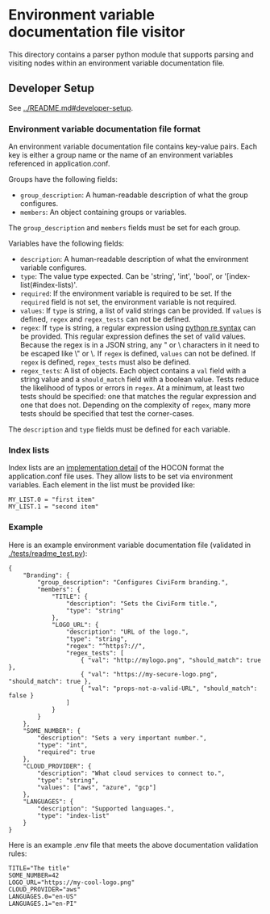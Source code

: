 # Environment variable documentation file visitor

This directory contains a parser python module that supports parsing and
visiting nodes within an environment variable documentation file.

## Developer Setup

See [../README.md#developer-setup](../README.md#developer-setup).

### Environment variable documentation file format

An environment variable documentation file contains key-value pairs. Each key
is either a group name or the name of an environment variables referenced in
application.conf.

Groups have the following fields:

- `group_description`: A human-readable description of what the group
  configures.
- `members`: An object containing groups or variables.

The `group_description` and `members` fields must be set for each group.

Variables have the following fields:

- `description`: A human-readable description of what the environment variable
  configures.
- `type`: The value type expected. Can be 'string', 'int', 'bool', or
  '[index-list(#index-lists)'.
- `required`: If the environment variable is required to be set. If the
  `required` field is not set, the environment variable is not required.
- `values`: If `type` is string, a list of valid strings can be provided. If
  `values` is defined, `regex` and `regex_tests` can not be defined.
- `regex`: If `type` is string, a regular expression using [python re
  syntax](https://docs.python.org/3/library/re.html#regular-expression-syntax)
  can be provided. This regular expression defines the set of valid values.
  Because the regex is in a JSON string, any " or \ characters in it need to be
  escaped like \\" or \\\. If `regex` is defined, `values` can not be defined.
  If `regex` is defined, `regex_tests` must also be defined.
- `regex_tests`: A list of objects. Each object contains a `val` field with a
  string value and a `should_match` field with a boolean value. Tests reduce
  the likelihood of typos or errors in `regex`. At a minimum, at least two
  tests should be specified: one that matches the regular expression and one
  that does not. Depending on the complexity of `regex`, many more tests should
  be specified that test the corner-cases.

The `description` and `type` fields must be defined for each variable.

### Index lists

Index lists are an [implementation
detail](https://github.com/lightbend/config/blob/main/HOCON.md#conversion-of-numerically-indexed-objects-to-arrays)
of the HOCON format the application.conf file uses. They allow lists to be set
via environment variables. Each element in the list must be provided like:

```
MY_LIST.0 = "first item"
MY_LIST.1 = "second item"
```

### Example

Here is an example environment variable documentation file (validated in
[./tests/readme_test.py](./tests/readme_test.py)):

```env-var-docs-file-example
{
    "Branding": {
        "group_description": "Configures CiviForm branding.",
        "members": {
            "TITLE": {
                "description": "Sets the CiviForm title.",
                "type": "string"
            },
            "LOGO_URL": {
                "description": "URL of the logo.",
                "type": "string",
                "regex": "^https?://",
                "regex_tests": [
                    { "val": "http://mylogo.png", "should_match": true },
                    { "val": "https://my-secure-logo.png", "should_match": true },
                    { "val": "props-not-a-valid-URL", "should_match": false }
                ]
            }
        }
    },
    "SOME_NUMBER": {
        "description": "Sets a very important number.",
        "type": "int",
        "required": true
    },
    "CLOUD_PROVIDER": {
        "description": "What cloud services to connect to.",
        "type": "string",
        "values": ["aws", "azure", "gcp"]
    },
    "LANGUAGES": {
        "description": "Supported languages.",
        "type": "index-list"
    }
}
```

Here is an example .env file that meets the above documentation validation rules:

```
TITLE="The title"
SOME_NUMBER=42
LOGO_URL="https://my-cool-logo.png"
CLOUD_PROVIDER="aws"
LANGUAGES.0="en-US"
LANGUAGES.1="en-PI"
```
